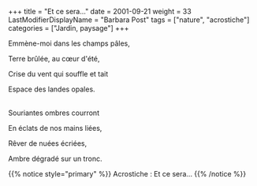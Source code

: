 +++
title = "Et ce sera..."
date = 2001-09-21
weight = 33
LastModifierDisplayName = "Barbara Post"
tags = ["nature", "acrostiche"]
categories = ["Jardin, paysage"]
+++

Emmène-moi dans les champs pâles,

Terre brûlée, au cœur d'été,

Crise du vent qui souffle et tait

Espace des landes opales.

 \
Souriantes ombres courront

En éclats de nos mains liées,

Rêver de nuées écriées,

Ambre dégradé sur un tronc.

{{% notice style="primary" %}}
Acrostiche : Et ce sera...
{{% /notice %}}
